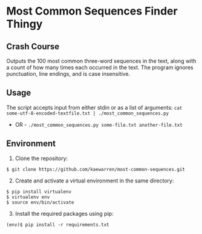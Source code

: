 Most Common Sequences Finder Thingy
===================================

Crash Course
------------
Outputs the 100 most common three-word sequences in the text, along with a count of how many times each occurred in the text. The program ignores punctuation, line endings, and is case insensitive.

Usage
-----
The script accepts input from either stdin or as a list of arguments:
`cat some-utf-8-encoded-textfile.txt | ./most_common_sequences.py`
- OR -
`./most_common_sequences.py some-file.txt another-file.txt`

Environment
-----------
1) Clone the repository:

<pre><code>$ git clone https://github.com/kaewarren/most-common-sequences.git</code></pre>

2) Create and activate a virtual environment in the same directory: 

<pre><code>$ pip install virtualenv
$ virtualenv env
$ source env/bin/activate 
</code></pre>

3) Install the required packages using pip:

<pre><code>(env)$ pip install -r requirements.txt
</code></pre>
